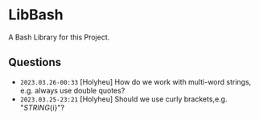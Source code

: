 # LibBash

A Bash Library for this Project.

## Questions

- ```2023.03.26-00:33``` [Holyheu] How do we work with multi-word strings, e.g. always use double quotes?
- ```2023.03.25-23:21``` [Holyheu] Should we use curly brackets,e.g. "${STRING}${i}"?
